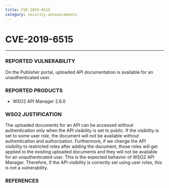 ```yaml
---
title: CVE-2019-6515
category: security-announcements
---
```


# CVE-2019-6515
---

### REPORTED VULNERABILITY
On the Publisher portal, uploaded API documentation is available for an unauthenticated user.


### REPORTED PRODUCTS
* WSO2 API Manager 2.6.0


### WSO2 JUSTIFICATION
The uploaded documents for an API can be accessed without authentication only when the API visibility is set to public. If the visibility is set to some user role, the document will not be available without authentication and authorization. Furthermore, if we change the API visibility to restricted roles after adding the document, those roles will get applied to the existing uploaded documents and they will not be available for an unauthenticated user. This is the expected behavior of WSO2 API Manager. Therefore, if the API visibility is correctly set using user roles, this is not a vulnerability.


### REFERENCES
[^1]: [https://cve.mitre.org/cgi-bin/cvename.cgi?name=CVE-2019-6515](https://cve.mitre.org/cgi-bin/cvename.cgi?name=CVE-2019-6515)
[^2]: [https://www.excellium-services.com/cert-xlm-advisory/cve-2019-6515/](https://www.excellium-services.com/cert-xlm-advisory/cve-2019-6515/)
